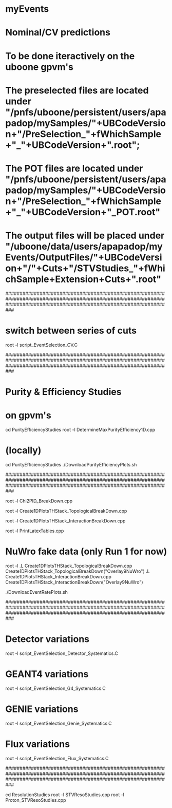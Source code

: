 # myEvents

# Nominal/CV predictions 
# To be done iteractively on the uboone gpvm's
# The preselected files are located under "/pnfs/uboone/persistent/users/apapadop/mySamples/"+UBCodeVersion+"/PreSelection_"+fWhichSample+"_"+UBCodeVersion+".root";
# The POT files are located under "/pnfs/uboone/persistent/users/apapadop/mySamples/"+UBCodeVersion+"/PreSelection_"+fWhichSample+"_"+UBCodeVersion+"_POT.root"
# The output files will be placed under "/uboone/data/users/apapadop/myEvents/OutputFiles/"+UBCodeVersion+"/"+Cuts+"/STVStudies_"+fWhichSample+Extension+Cuts+".root"

###########################################################################################################################################################################

# switch between series of cuts

root -l script_EventSelection_CV.C 

###########################################################################################################################################################################

# Purity & Efficiency Studies

# on gpvm's
cd PurityEfficiencyStudies
root -l DetermineMaxPurityEfficiency1D.cpp

# (locally)
cd PurityEfficiencyStudies
./DownloadPurityEfficiencyPlots.sh

###########################################################################################################################################################################

root -l Chi2PID_BreakDown.cpp

root -l Create1DPlotsTHStack_TopologicalBreakDown.cpp

root -l Create1DPlotsTHStack_InteractionBreakDown.cpp

root -l PrintLatexTables.cpp

# NuWro fake data (only Run 1 for now)

root -l
.L Create1DPlotsTHStack_TopologicalBreakDown.cpp
Create1DPlotsTHStack_TopologicalBreakDown("Overlay9NuWro")
.L Create1DPlotsTHStack_InteractionBreakDown.cpp
Create1DPlotsTHStack_InteractionBreakDown("Overlay9NuWro")

./DownloadEventRatePlots.sh

###########################################################################################################################################################################

# Detector variations

root -l script_EventSelection_Detector_Systematics.C

# GEANT4 variations

root -l script_EventSelection_G4_Systematics.C

# GENIE variations

root -l script_EventSelection_Genie_Systematics.C

# Flux variations

root -l script_EventSelection_Flux_Systematics.C

###########################################################################################################################################################################

cd ResolutionStudies
root -l STVResoStudies.cpp
root -l Proton_STVResoStudies.cpp

